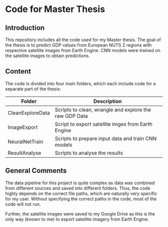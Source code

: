 # Code for Master Thesis

## Introduction

This repository includes all the code used for my Master thesis. The goal of the thesis is to predict GDP values from European NUTS 2 regions with respective satellite images from Earth Engine. CNN models were trained on the satellite images to obtain predictions.

## Content

The code is divided into four main folders, which each include code for a separate part of the thesis:

| Folder | Description  |
|---|---|
| CleanExploreData  | Scripts to clean, wrangle and explore the raw GDP Data  |
| ImageExport  | Script to export satellite imges from Earth Engine  |
| NeuralNetTrain  | Scripts to prepare input data and train CNN models  |
| ResultAnalyse  | Scripts to analyse the results |

## General Comments

The data pipeline for this project is quite complex as data was combined from different sources and saved into different folders. Thus, the code highly depends on the correct file paths, which are naturally very specific for my user. Without specifying the correct paths in the code, most of the code will not run.

Further, the satellite images were saved to my Google Drive as this is the only way (known to me) to export satellite imagery from Earth Engine.
